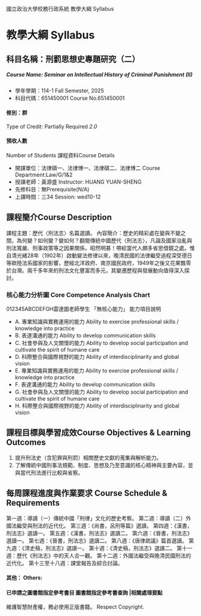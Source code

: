 國立政治大學校務行政系統 教學大綱 Syllabus
# 教學大綱 Syllabus
##  科目名稱：刑罰思想史專題研究（二）
#####  Course Name: Seminar on Intellectual History of Criminal Punishment (II)
  * 學年學期：114-1 Fall Semester, 2025 
  * 科目代碼：651450001 Course No.651450001
#### 修別：群
Type of Credit: Partially Required 
_2.0_
#### 預收人數
Number of Students
課程資料Course Details
  * 開課單位：法律碩一、法律博一、法律碩二、法律博二 Course Department:Law/G/1&2 
  * 授課老師：黃源盛 Instructor: HUANG YUAN-SHENG 
  * 先修科目：無Prerequisite(N/A)
  * 上課時間：三34 Session: wed10-12
##  課程簡介Course Description
課程主題：歷代〈刑法志〉名篇選讀。
內容簡介：歷史的精彩處在變與不變之間，為何變？如何變？變如何？翻閱傳統中國歷代〈刑法志〉，凡論及國家治亂與刑法寬嚴、刑事政策等之因果關係，昭然明甚！帶給當代人頗多省思借鏡之處。惟自清光緒28年（1902年）啟動變法修律以來，晚清民國的法律繼受過程深受德日等歐陸法系國家的影響，歷經北洋政府、南京國民政府，1949年之後又花果飄零於台灣。兩千多年來的刑法文化豐富而多元，其變遷歷程與發展動向值得深入探討。
###  核心能力分析圖 Core Competence Analysis Chart
012345ABCDEFGH雷達圖老師學生
「無核心能力」 
能力項目說明
  * A. 專業知識與實務運用的能力 Ability to exercise professional skills / knowledge into practice
  * B. 表達溝通的能力 Ability to develop communication skills
  * C. 社會參與及人文關懷的能力 Ability to develop social participation and cultivate the spirit of humane care
  * D. 科際整合與國際視野的能力 Ability of interdisciplinarity and global vision
  * E. 專業知識與實務運用的能力 Ability to exercise professional skills / knowledge into practice
  * F. 表達溝通的能力 Ability to develop communication skills
  * G. 社會參與及人文關懷的能力 Ability to develop social participation and cultivate the spirit of humane care
  * H. 科際整合與國際視野的能力 Ability of interdisciplinarity and global vision
##  課程目標與學習成效Course Objectives & Learning Outcomes 
  1. 提升刑法史（含犯罪與刑罰）相關歷史文獻的蒐集與解析能力。
  2. 了解傳統中國刑事法規範、制度、思想及乃至意識的核心精神與主要內容，並與當代刑法進行比較與省察。
##  每周課程進度與作業要求 Course Schedule & Requirements
第一週：導讀（一）傳統中國「刑律」文化的歷史考察。
第二週：導讀（二）外國法繼受與刑法的近代化。
第三週：《尚書，呂刑等篇》選讀。
第四週：《漢書，刑法志》選讀一。
第五週：《漢書，刑法志》選讀二。
第六週：《晉書，刑法志》選讀一。
第七週：《晉書，刑法志》選讀二。
第八週：《唐律疏議》篇首選讀。
第九週：《清史稿，刑法志》選讀一。
第十週：《清史稿，刑法志》選讀二。
第十一週：歷代《刑法志》中的天人合一觀。
第十二週：外國法繼受與晚清民國刑法的近代化。
第十三至十八週：課堂報告及綜合討論。
####  其他： Others:
####  已申請之圖書館指定參考書目  圖書館指定參考書查詢 |相關處理要點
維護智慧財產權，務必使用正版書籍。 Respect Copyright.